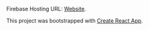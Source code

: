 Firebase Hosting URL: [Website](https://react-firebase-webapp.firebaseapp.com).

This project was bootstrapped with [Create React App](https://github.com/facebookincubator/create-react-app).
